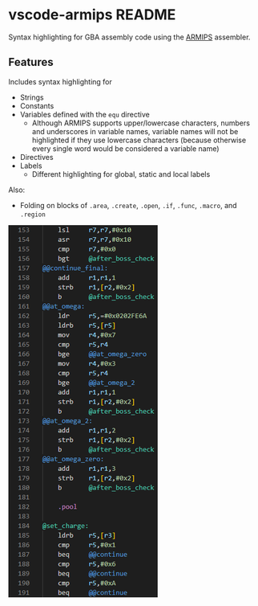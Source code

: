 # vscode-armips README

Syntax highlighting for GBA assembly code using the [ARMIPS](https://github.com/Kingcom/armips) assembler.

## Features

Includes syntax highlighting for

- Strings
- Constants
- Variables defined with the `equ` directive
    - Although ARMIPS supports upper/lowercase characters, numbers and underscores in variable names, variable names will not be highlighted if they use lowercase characters (because otherwise every single word would be considered a variable name)
- Directives
- Labels
    - Different highlighting for global, static and local labels
    
Also:

- Folding on blocks of `.area`, `.create`, `.open`, `.if`, `.func`, `.macro`, and `.region`

![Syntax highlighting example](images/example_v1_1_0.png)
